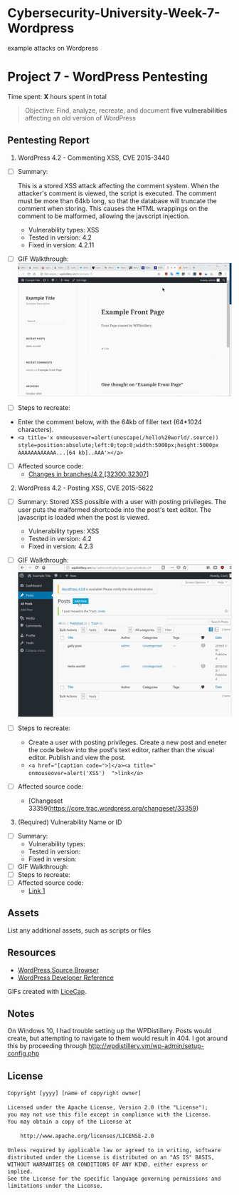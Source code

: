 # Cybersecurity-University-Week-7-Wordpress
example attacks on Wordpress

# Project 7 - WordPress Pentesting

Time spent: **X** hours spent in total

> Objective: Find, analyze, recreate, and document **five vulnerabilities** affecting an old version of WordPress

## Pentesting Report

1. WordPress 4.2 - Commenting XSS, CVE 2015-3440
  - [ ] Summary: 
  
      This is a stored XSS attack affecting the comment system. When the attacker's comment is viewed, the script is executed. The comment must be more than 64kb long, so that the database will truncate the comment when storing. This causes the HTML wrappings on the comment to be malformed, allowing the javscript injection.
      
    - Vulnerability types: XSS
    - Tested in version: 4.2
    - Fixed in version: 4.2.11
  - [ ] GIF Walkthrough: ![WP 4.2 xss comment gif](https://github.com/ramonpetgrave64/Cybersecurity-University-Week-7-Wordpress/blob/master/xss%20comment.gif?raw=true)
  - [ ] Steps to recreate: 
  - Enter the comment below, with the 64kb of filler text (64*1024 characters). 
  - ``` <a title='x onmouseover=alert(unescape(/hello%20world/.source)) style=position:absolute;left:0;top:0;width:5000px;height:5000px  AAAAAAAAAAAA...[64 kb]..AAA'></a> ```
  - [ ] Affected source code:
    - [Changes in branches/4.2 [32300:32307]](https://core.trac.wordpress.org/changeset?sfp_email=&sfph_mail=&reponame=&new=32307%40branches%2F4.2&old=32300%40branches%2F4.2)
    
2. WordPress 4.2 - Posting XSS, CVE 2015-5622
  - [ ] Summary: Stored XSS possible with a user with posting privileges. The user puts the malformed shortcode into the post's text editor. The javascript is loaded when the post is viewed.
    - Vulnerability types: XSS
    - Tested in version: 4.2
    - Fixed in version: 4.2.3
  - [ ] GIF Walkthrough: ![WP 4.2 xss post gif](https://github.com/ramonpetgrave64/Cybersecurity-University-Week-7-Wordpress/blob/master/xss%20post.gif?raw=true)
  - [ ] Steps to recreate: 
    - Create a user with posting privileges. Create a new post and eneter the code below into the post's text editor, rather than the visual editor. Publish and view the post.
    - ```<a href="[caption code=">]</a><a title=" onmouseover=alert('XSS')  ">link</a>```
  
  - [ ] Affected source code:
    - [Changeset 33359(https://core.trac.wordpress.org/changeset/33359)
    
3. (Required) Vulnerability Name or ID
  - [ ] Summary: 
    - Vulnerability types:
    - Tested in version:
    - Fixed in version: 
  - [ ] GIF Walkthrough: 
  - [ ] Steps to recreate: 
  - [ ] Affected source code:
    - [Link 1](https://core.trac.wordpress.org/browser/tags/version/src/source_file.php)

## Assets

List any additional assets, such as scripts or files

## Resources

- [WordPress Source Browser](https://core.trac.wordpress.org/browser/)
- [WordPress Developer Reference](https://developer.wordpress.org/reference/)

GIFs created with [LiceCap](http://www.cockos.com/licecap/).

## Notes

On Windows 10, I had trouble setting up the WPDistillery. Posts would create, but attempting to navigate to them would result in 404.
I got around this by proceeding through http://wpdistillery.vm/wp-admin/setup-config.php

## License

    Copyright [yyyy] [name of copyright owner]

    Licensed under the Apache License, Version 2.0 (the "License");
    you may not use this file except in compliance with the License.
    You may obtain a copy of the License at

        http://www.apache.org/licenses/LICENSE-2.0

    Unless required by applicable law or agreed to in writing, software
    distributed under the License is distributed on an "AS IS" BASIS,
    WITHOUT WARRANTIES OR CONDITIONS OF ANY KIND, either express or implied.
    See the License for the specific language governing permissions and
    limitations under the License.
